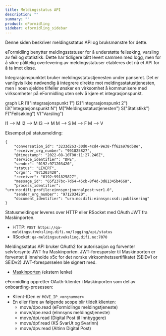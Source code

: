 ```yaml
---
title: Meldingsstatus API
description: ""
summary: ""
product: eFormidling
sidebar: eformidling_sidebar
---
```


Denne siden beskriver meldingsstatus API og bruksmønstre for dette.

eFormidling benytter meldingsstatuser for å understøtte feilsøking, varsling av feil og statistikk. Dette har tidligere
blitt levert sammen med logg, men for å sikre pålitelig overlevering av meldingsstatuser etableres det nå et API
for å ta imot disse.

Integrasjonspunktet bruker meldingsstatustjenesten under panseret. Det er vanligvis ikke nødvendig å integrere direkte
mot meldingsstatustjenesten, men i noen sjeldne tilfeller ønsker en virksomhet å kommunisere med virksomheter på
eFormidling uten selv å kjøre et integrasjonspunkt.

<div class="mermaid">
graph LR
I1("Integrasjonspunkt 1")
I2("Integrasjonspunkt 2")
I3("Integrasjonspunkt N")
M("Meldingsstatustjenesten")
S("Statistikk")
F("Feilsøking")
V("Varsling")

I1 --> M
I2 --> M
I3 --> M
M --> S
M --> F
M --> V
</div>

Eksempel på statusmelding:

```
{
    "conversation_id": "3233d263-30d0-4cd4-9e38-ff62a978d58e",
    "receiver_org_number": "991825827",
    "@timestamp": "2022-08-10T00:11:27.246Z",
    "service_identifier": "DPE",
    "sender": "0192:971203420",
    "status": "LEVERT",
    "orgnr": "971203420",
    "receiver": "0192:991825827",
    "message_id": "65f237bc-7d64-45cb-8f4d-3d81345b4668",
    "process_identifier": "urn:no:difi:profile:einnsyn:journalpost:ver1.0",
    "sender_org_number": "971203420",
    "document_identifier": "urn:no:difi:einnsyn:xsd::publisering"
}
```

Statusmeldinger leveres over HTTP eller RSocket med OAuth JWT fra Maskinporten.

- HTTP: `POST https://qa-meldingsutveksling.difi.no/logging/api/status`
- RSocket: `qa-meldingsutveksling.difi.no:7070`

Meldingsstatus API bruker OAuth2 for autorisasjon og forventer selvforsynte JWT fra Maskinporten. JWT-forespørsler til
Maskinporten er forventet å inneholde x5c for det norske virksomhetssertifikatet (SEIDv1 or SEIDv2) JWT-forespørselen
ble signert med.

- [Maskinporten](https://docs.digdir.no/docs/Maskinporten/maskinporten_overordnet) (ekstern lenke)

eFormidling oppretter OAuth-klienter i Maskinporten som del av onboarding-prosessen:

- Klient-IDen er `MOVE_IP_<orgnummer>`
- En eller flere av følgende scope blir tildelt klienten:
  - move/dpo.read (eFormidlings meldingstjeneste)
  - move/dpe.read</code> (eInnsyns meldingstjeneste)
  - move/dpi.read</code> (Digital Post til Innbyggere)
  - move/dpf.read</code> (KS SvarUt og SvarInn)
  - move/dpv.read</code> (Altinn Digital Post)
